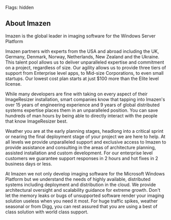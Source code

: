 Flags: hidden





## About Imazen

Imazen is the global leader in imaging software for the Windows Server Platform

Imazen partners with experts from the USA and abroad including the UK, Germany, Denmark, Norway, Netherlands, New Zealand and the Ukraine. This talent pool allows us to deliver unparalleled expertise and commitment on a project, regardless of size. Our agility allows us to provide three tiers of support from Enterprise level apps, to Mid-size Corporations, to even small startups. Our lowest cost plan starts at just $100 more than the Elite level license.

While many developers are fine with taking on every aspect of their ImageResizer installation, smart companies know that tapping into Imazen's over 15 years of engineering experience and 9 years of global distributed systems expertise places them in an unparalleled position. You can save hundreds of man hours by being able to directly interact with the people that know ImageResizer best.

Weather you are at the early planning stages, headlong into a critical sprint or nearing the final deployment stage of your project we are here to help. At all levels we provide unparalleled support and exclusive access to Imazen to provide assistance and consulting in the areas of architecture planning, assisted installation and custom development. For our enterprise level customers we guarantee support responses in 2 hours and hot fixes in 2 business days or less.

At Imazen we not only develop imaging software for the Microsoft Windows Platform but we understand the needs of highly available, distributed systems including deployment and distribution in the cloud. We provide architectural oversight and scalability guidance for extreme growth. Don't let the memory leaks or bugs of unsupported software render your imaging solution useless when you need it most. For huge traffic spikes, weather seasonal or from Digg, you can rest assured that you are using a best of class solution with world class support.
